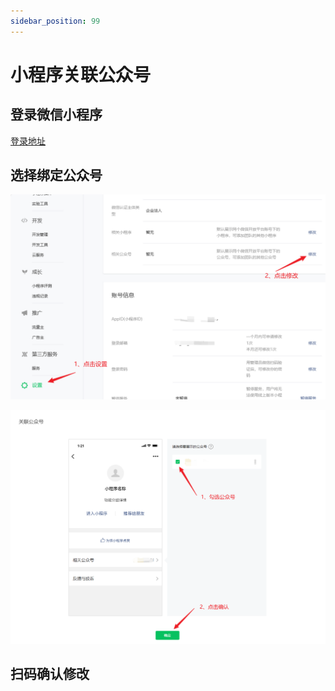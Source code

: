```yaml
---
sidebar_position: 99
---
```


# 小程序关联公众号

## 登录微信小程序

[登录地址](https://mp.weixin.qq.com/)

## 选择绑定公众号

![微信小程序定公众号](./img/related/related1.png)

![微信小程序定公众号](./img/related/related2.png)

## 扫码确认修改